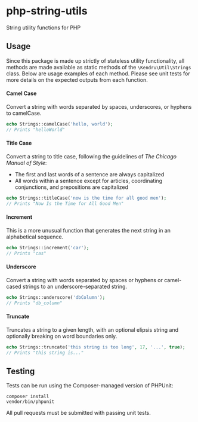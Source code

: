 php-string-utils
================

String utility functions for PHP

## Usage
Since this package is made up strictly of stateless utility functionality,
all methods are made available as static methods of the `\Kendru\Util\Strings`
class. Below are usage examples of each method. Please see unit tests for more
details on the expected outputs from each function.

#### Camel Case
Convert a string with words separated by spaces, underscores, or hyphens to
camelCase.
```php
echo Strings::camelCase('hello, world');
// Prints "helloWorld"
```

#### Title Case
Convert a string to title case, following the guidelines of _The Chicago Manual
of Style_:
- The first and last words of a sentence are always capitalized
- All words within a sentence except for articles, coordinating conjunctions,
and prepositions are capitalized
```php
echo Strings::titleCase('now is the time for all good men');
// Prints "Now Is the Time for All Good Men"
```

#### Increment
This is a more unusual function that generates the next string in an alphabetical
sequence.
```php
echo Strings::increment('car');
// Prints "cas"
```

#### Underscore
Convert a string with words separated by spaces or hyphens or camel-cased
strings to an underscore-separated string.
```php
echo Strings::underscore('dbColumn');
// Prints "db_column"
```

#### Truncate
Truncates a string to a given length, with an optional elipsis string and
optionally breaking on word boundaries only.
```php
echo Strings::truncate('this string is too long', 17, '...', true);
// Prints "this string is..."
```

## Testing
Tests can be run using the Composer-managed version of PHPUnit:
```shell
composer install
vendor/bin/phpunit
```
All pull requests must be submitted with passing unit tests.
